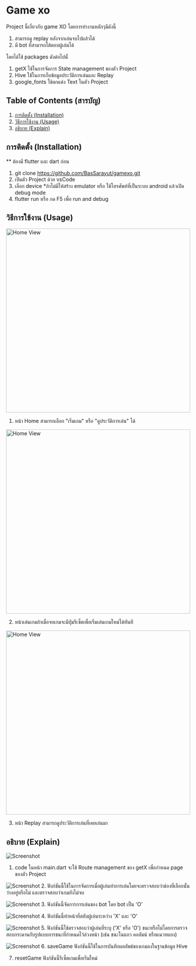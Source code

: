 # Game xo

Project นี้เกี่ยวกับ game XO โดยการทำงานหลักๆมีดังนี้
1. สามารถดู replay หลังจากเล่นจบไปแล้วได้
2. มี bot ที่สามารถโต้ตอบผู้เล่นได้

โดยได้ใช้ packages ดังต่อไปนั้

1. getX ใช้ในการจัดการ State management ของตัว Project
2. Hive ใช้ในการเก็บข้อมูลประวัติการเล่นและ Replay
3. google_fonts ใช้ตกแต่ง Text ในตัว Project

## Table of Contents (สารบัญ)
1. [การติดตั้ง (Installation)](#การติดตั้ง-installation)
2. [วิธีการใช้งาน (Usage)](#วิธีการใช้งาน-usage)
3. [อธิบาย (Explain)](#อธิบาย-explain)


## การติดตั้ง (Installation)
** ต้องมี flutter และ dart ก่อน
1. git clone https://github.com/BasSarayut/gamexo.git
2. เปิดตัว Project ด้วย vsCode
3. เลือก device *ถ้าไม่มีให้สร้าง emulator หรือ ใช้โทรศัพท์ที่เป็นระบบ android แล้วเปิด debug mode 
4. flutter run หรือ กด F5 เพื่อ run and debug

## วิธีการใช้งาน (Usage)
<img src="./img/home_view.jpg" alt="Home View" width="500"/>

1. หน้า Home สามารถเลือก "เริ่มเกม" หรือ "ดูประวัติการเล่น" ได้

<img src="./img/game_view.jpg" alt="Home View" width="500"/>

2. หน้าเล่นเกมถ้าเมื่อจบเกมจะมีปุ่มรีเซ็ตเพื่อเริ่มเล่นเกมใหม่ได้ทันที

<img src="./img/replay_view.jpg" alt="Home View" width="500"/>

3. หน้า Replay สามารถดูประวัติการเล่นที่เคยเล่นมา

## อธิบาย (Explain)
![Screenshot](./img/main_code.png "main.dart")
1. code ในหน้า main.dart จะใช้ Route management ของ getX เพื่อกำหนด page ของตัว Project

![Screenshot](./img/makeMove_code.png "game_controller.dart")
2. ฟังก์ชันนี้ใช้ในการจัดการเมื่อผู้เล่นทำการเล่นโดยจะตรวจสอบว่าช่องที่เลือกนั้นว่างอยู่หรือไม่ และตรวจสอบว่าเกมยังไม่จบ

![Screenshot](./img/botMove_code.png "game_controller.dart")
3. ฟังก์ชันนี้จัดการการเล่นของ bot โดย bot เป็น 'O'

![Screenshot](./img/switchPlay_code.png "game_controller.dart")
4. ฟังก์ชันนี้ทำหน้าที่สลับผู้เล่นระหว่าง 'X' และ 'O'

![Screenshot](./img/checkWin_code.png "game_controller.dart")
5. ฟังก์ชันนี้ใช้ตรวจสอบว่าผู้เล่นที่ระบุ ('X' หรือ 'O') ชนะหรือไม่โดยการตรวจสอบกระดานกับรูปแบบการชนะที่กำหนดไว้ล่วงหน้า (เช่น ชนะในแถว คอลัมน์ หรือแนวทแยง)

![Screenshot](./img/saveandreset_code.png "game_controller.dart")
6. saveGame ฟังก์ชันนี้ใช้ในการบันทึกผลลัพธ์ของเกมลงในฐานข้อมูล Hive

7. resetGame ฟังก์ชันนี้รีเซ็ตเกมเพื่อเริ่มใหม่